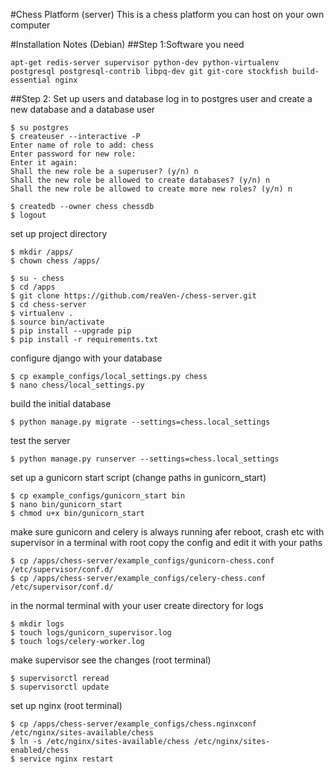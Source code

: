 #Chess Platform (server)
This is a chess platform you can host on your own computer

#Installation Notes (Debian)
##Step 1:Software you need
```
apt-get redis-server supervisor python-dev python-virtualenv postgresql postgresql-contrib libpq-dev git git-core stockfish build-essential nginx
```
##Step 2: Set up users and database
log in to postgres user and create a new database and a database user
```
$ su postgres
$ createuser --interactive -P
Enter name of role to add: chess
Enter password for new role:
Enter it again: 
Shall the new role be a superuser? (y/n) n
Shall the new role be allowed to create databases? (y/n) n
Shall the new role be allowed to create more new roles? (y/n) n

$ createdb --owner chess chessdb
$ logout
```
set up project directory
```
$ mkdir /apps/
$ chown chess /apps/

$ su - chess
$ cd /apps
$ git clone https://github.com/reaVen-/chess-server.git
$ cd chess-server
$ virtualenv .
$ source bin/activate
$ pip install --upgrade pip
$ pip install -r requirements.txt
```
configure django with your database
```
$ cp example_configs/local_settings.py chess
$ nano chess/local_settings.py
```
build the initial database
```
$ python manage.py migrate --settings=chess.local_settings
```
test the server
```
$ python manage.py runserver --settings=chess.local_settings
```
set up a gunicorn start script (change paths in gunicorn_start)
```
$ cp example_configs/gunicorn_start bin
$ nano bin/gunicorn_start
$ chmod u+x bin/gunicorn_start
```
make sure gunicorn and celery is always running afer reboot, crash etc with supervisor
in a terminal with root copy the config
and edit it with your paths
```
$ cp /apps/chess-server/example_configs/gunicorn-chess.conf /etc/supervisor/conf.d/
$ cp /apps/chess-server/example_configs/celery-chess.conf /etc/supervisor/conf.d/
```
in the normal terminal with your user create directory for logs
```
$ mkdir logs
$ touch logs/gunicorn_supervisor.log
$ touch logs/celery-worker.log
```
make supervisor see the changes (root terminal)
```
$ supervisorctl reread
$ supervisorctl update
```
set up nginx (root terminal)
```
$ cp /apps/chess-server/example_configs/chess.nginxconf /etc/nginx/sites-available/chess
$ ln -s /etc/nginx/sites-available/chess /etc/nginx/sites-enabled/chess
$ service nginx restart
```





